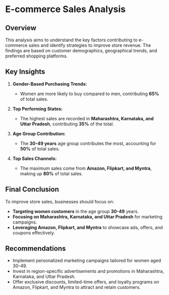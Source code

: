 # E-commerce Sales Analysis

## Overview
This analysis aims to understand the key factors contributing to e-commerce sales and identify strategies to improve store revenue. The findings are based on customer demographics, geographical trends, and preferred shopping platforms.

## Key Insights
1. **Gender-Based Purchasing Trends:**
   - Women are more likely to buy compared to men, contributing **65%** of total sales.

2. **Top Performing States:**
   - The highest sales are recorded in **Maharashtra, Karnataka, and Uttar Pradesh**, contributing **35%** of the total.

3. **Age Group Contribution:**
   - The **30-49 years** age group contributes the most, accounting for **50%** of total sales.

4. **Top Sales Channels:**
   - The maximum sales come from **Amazon, Flipkart, and Myntra**, making up **80%** of total sales.

## Final Conclusion
To improve store sales, businesses should focus on:
- **Targeting women customers** in the age group **30-49** years.
- **Focusing on Maharashtra, Karnataka, and Uttar Pradesh** for marketing campaigns.
- **Leveraging Amazon, Flipkart, and Myntra** to showcase ads, offers, and coupons effectively.

## Recommendations
- Implement personalized marketing campaigns tailored for women aged 30-49.
- Invest in region-specific advertisements and promotions in Maharashtra, Karnataka, and Uttar Pradesh.
- Offer exclusive discounts, limited-time offers, and loyalty programs on Amazon, Flipkart, and Myntra to attract and retain customers.
